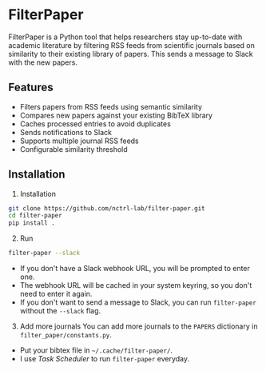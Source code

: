 # FilterPaper

FilterPaper is a Python tool that helps researchers stay up-to-date with academic literature by filtering RSS feeds from scientific journals based on similarity to their existing library of papers. This sends a message to Slack with the new papers.

## Features

- Filters papers from RSS feeds using semantic similarity
- Compares new papers against your existing BibTeX library
- Caches processed entries to avoid duplicates
- Sends notifications to Slack
- Supports multiple journal RSS feeds
- Configurable similarity threshold

## Installation

1. Installation
```bash
git clone https://github.com/nctrl-lab/filter-paper.git
cd filter-paper
pip install .
```

2. Run
```bash
filter-paper --slack
```

- If you don't have a Slack webhook URL, you will be prompted to enter one.
- The webhook URL will be cached in your system keyring, so you don't need to enter it again.
- If you don't want to send a message to Slack, you can run `filter-paper` without the `--slack` flag.

3. Add more journals
You can add more journals to the `PAPERS` dictionary in `filter_paper/constants.py`.

- Put your bibtex file in `~/.cache/filter-paper/`.
- I use *Task Scheduler* to run `filter-paper` everyday.